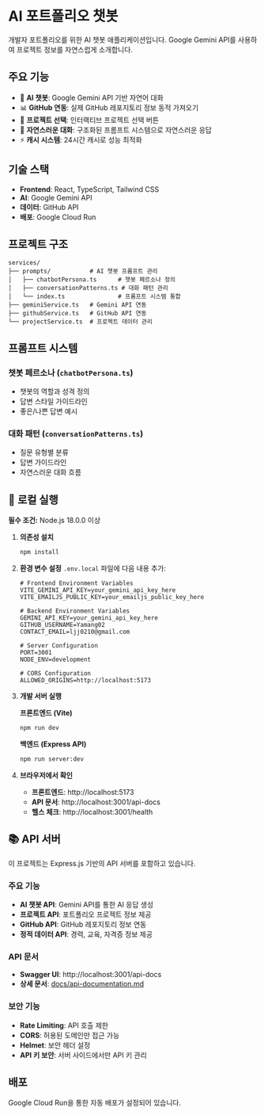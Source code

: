 # AI 포트폴리오 챗봇

개발자 포트폴리오를 위한 AI 챗봇 애플리케이션입니다. Google Gemini API를 사용하여 프로젝트 정보를 자연스럽게 소개합니다.

## 주요 기능

- 🤖 **AI 챗봇**: Google Gemini API 기반 자연어 대화
- 📊 **GitHub 연동**: 실제 GitHub 레포지토리 정보 동적 가져오기
- 🎯 **프로젝트 선택**: 인터랙티브 프로젝트 선택 버튼
- 💬 **자연스러운 대화**: 구조화된 프롬프트 시스템으로 자연스러운 응답
- ⚡ **캐시 시스템**: 24시간 캐시로 성능 최적화

## 기술 스택

- **Frontend**: React, TypeScript, Tailwind CSS
- **AI**: Google Gemini API
- **데이터**: GitHub API
- **배포**: Google Cloud Run

## 프로젝트 구조

```
services/
├── prompts/           # AI 챗봇 프롬프트 관리
│   ├── chatbotPersona.ts      # 챗봇 페르소나 정의
│   ├── conversationPatterns.ts # 대화 패턴 관리
│   └── index.ts               # 프롬프트 시스템 통합
├── geminiService.ts   # Gemini API 연동
├── githubService.ts   # GitHub API 연동
└── projectService.ts  # 프로젝트 데이터 관리
```

## 프롬프트 시스템

### 챗봇 페르소나 (`chatbotPersona.ts`)
- 챗봇의 역할과 성격 정의
- 답변 스타일 가이드라인
- 좋은/나쁜 답변 예시

### 대화 패턴 (`conversationPatterns.ts`)
- 질문 유형별 분류
- 답변 가이드라인
- 자연스러운 대화 흐름

## 🚀 로컬 실행

**필수 조건:** Node.js 18.0.0 이상

1. **의존성 설치**
   ```bash
   npm install
   ```

2. **환경 변수 설정**
   `.env.local` 파일에 다음 내용 추가:
   ```env
   # Frontend Environment Variables
   VITE_GEMINI_API_KEY=your_gemini_api_key_here
   VITE_EMAILJS_PUBLIC_KEY=your_emailjs_public_key_here

   # Backend Environment Variables
   GEMINI_API_KEY=your_gemini_api_key_here
   GITHUB_USERNAME=Yamang02
   CONTACT_EMAIL=ljj0210@gmail.com

   # Server Configuration
   PORT=3001
   NODE_ENV=development

   # CORS Configuration
   ALLOWED_ORIGINS=http://localhost:5173
   ```

3. **개발 서버 실행**

   **프론트엔드 (Vite)**
   ```bash
   npm run dev
   ```

   **백엔드 (Express API)**
   ```bash
   npm run server:dev
   ```

4. **브라우저에서 확인**
   - **프론트엔드**: http://localhost:5173
   - **API 문서**: http://localhost:3001/api-docs
   - **헬스 체크**: http://localhost:3001/health

## 📚 API 서버

이 프로젝트는 Express.js 기반의 API 서버를 포함하고 있습니다.

### 주요 기능
- **AI 챗봇 API**: Gemini API를 통한 AI 응답 생성
- **프로젝트 API**: 포트폴리오 프로젝트 정보 제공
- **GitHub API**: GitHub 레포지토리 정보 연동
- **정적 데이터 API**: 경력, 교육, 자격증 정보 제공

### API 문서
- **Swagger UI**: http://localhost:3001/api-docs
- **상세 문서**: [docs/api-documentation.md](docs/api-documentation.md)

### 보안 기능
- **Rate Limiting**: API 호출 제한
- **CORS**: 허용된 도메인만 접근 가능
- **Helmet**: 보안 헤더 설정
- **API 키 보안**: 서버 사이드에서만 API 키 관리

## 배포

Google Cloud Run을 통한 자동 배포가 설정되어 있습니다.
